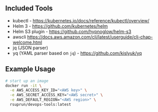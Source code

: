 ## Included Tools

 - kubectl - https://kubernetes.io/docs/reference/kubectl/overview/
 - Helm 3 - https://github.com/kubernetes/helm
 - Helm S3 plugin - https://github.com/hypnoglow/helm-s3
 - awscli https://docs.aws.amazon.com/cli/latest/userguide/cli-chap-welcome.html
 - jq (JSON parser)
 - yq (YAML parser based on `jq`) - https://github.com/kislyuk/yq

## Example Usage

```sh
# start up an image
docker run -it \
  -e AWS_ACCESS_KEY_ID="<AWS key>" \
  -e AWS_SECRET_ACCESS_KEY="<AWS secret>" \
  -e AWS_DEFAULT_REGION="<AWS region>" \
  rsuprun/devops-tools:latest
```